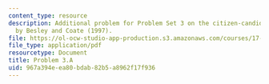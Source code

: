 ```yaml
---
content_type: resource
description: Additional problem for Problem Set 3 on the citizen-candidate model developed
  by Besley and Coate (1997).
file: https://ol-ocw-studio-app-production.s3.amazonaws.com/courses/17-812j-collective-choice-i-fall-2008/967a394eea80bdab82b5a8962f17f936_problem3a.pdf
file_type: application/pdf
resourcetype: Document
title: Problem 3.A
uid: 967a394e-ea80-bdab-82b5-a8962f17f936
---
```

